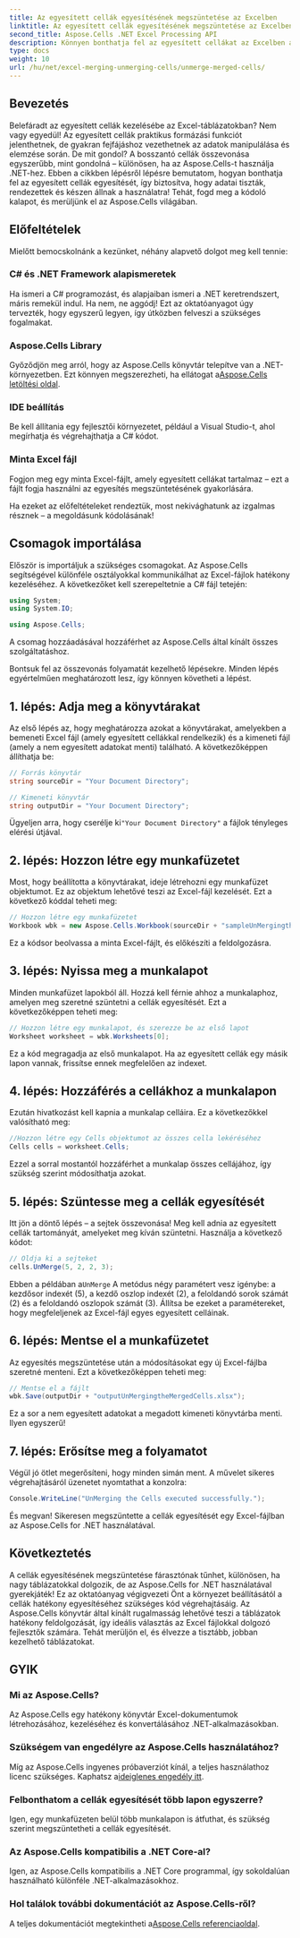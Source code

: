 ```yaml
---
title: Az egyesített cellák egyesítésének megszüntetése az Excelben
linktitle: Az egyesített cellák egyesítésének megszüntetése az Excelben
second_title: Aspose.Cells .NET Excel Processing API
description: Könnyen bonthatja fel az egyesített cellákat az Excelben az Aspose.Cells for .NET segítségével. Kövesse lépésenkénti útmutatónkat jobb táblázatok létrehozásához.
type: docs
weight: 10
url: /hu/net/excel-merging-unmerging-cells/unmerge-merged-cells/
---
```

## Bevezetés

Belefáradt az egyesített cellák kezelésébe az Excel-táblázatokban? Nem vagy egyedül! Az egyesített cellák praktikus formázási funkciót jelenthetnek, de gyakran fejfájáshoz vezethetnek az adatok manipulálása és elemzése során. De mit gondol? A bosszantó cellák összevonása egyszerűbb, mint gondolná – különösen, ha az Aspose.Cells-t használja .NET-hez. Ebben a cikkben lépésről lépésre bemutatom, hogyan bonthatja fel az egyesített cellák egyesítését, így biztosítva, hogy adatai tiszták, rendezettek és készen állnak a használatra! Tehát, fogd meg a kódoló kalapot, és merüljünk el az Aspose.Cells világában.

## Előfeltételek

Mielőtt bemocskolnánk a kezünket, néhány alapvető dolgot meg kell tennie:

### C# és .NET Framework alapismeretek
Ha ismeri a C# programozást, és alapjaiban ismeri a .NET keretrendszert, máris remekül indul. Ha nem, ne aggódj! Ezt az oktatóanyagot úgy tervezték, hogy egyszerű legyen, így útközben felveszi a szükséges fogalmakat.

### Aspose.Cells Library
Győződjön meg arról, hogy az Aspose.Cells könyvtár telepítve van a .NET-környezetben. Ezt könnyen megszerezheti, ha ellátogat a[Aspose.Cells letöltési oldal](https://releases.aspose.com/cells/net/).

### IDE beállítás
Be kell állítania egy fejlesztői környezetet, például a Visual Studio-t, ahol megírhatja és végrehajthatja a C# kódot.

### Minta Excel fájl
Fogjon meg egy minta Excel-fájlt, amely egyesített cellákat tartalmaz – ezt a fájlt fogja használni az egyesítés megszüntetésének gyakorlására.

Ha ezeket az előfeltételeket rendeztük, most nekivághatunk az izgalmas résznek – a megoldásunk kódolásának!

## Csomagok importálása

Először is importáljuk a szükséges csomagokat. Az Aspose.Cells segítségével különféle osztályokkal kommunikálhat az Excel-fájlok hatékony kezeléséhez. A következőket kell szerepeltetnie a C# fájl tetején:

```csharp
using System;
using System.IO;

using Aspose.Cells;
```

A csomag hozzáadásával hozzáférhet az Aspose.Cells által kínált összes szolgáltatáshoz.

Bontsuk fel az összevonás folyamatát kezelhető lépésekre. Minden lépés egyértelműen meghatározott lesz, így könnyen követheti a lépést.

## 1. lépés: Adja meg a könyvtárakat

Az első lépés az, hogy meghatározza azokat a könyvtárakat, amelyekben a bemeneti Excel fájl (amely egyesített cellákkal rendelkezik) és a kimeneti fájl (amely a nem egyesített adatokat menti) található. A következőképpen állíthatja be:

```csharp
// Forrás könyvtár
string sourceDir = "Your Document Directory"; 

// Kimeneti könyvtár
string outputDir = "Your Document Directory"; 
```

 Ügyeljen arra, hogy cserélje ki`"Your Document Directory"` a fájlok tényleges elérési útjával.

## 2. lépés: Hozzon létre egy munkafüzetet

Most, hogy beállította a könyvtárakat, ideje létrehozni egy munkafüzet objektumot. Ez az objektum lehetővé teszi az Excel-fájl kezelését. Ezt a következő kóddal teheti meg:

```csharp
// Hozzon létre egy munkafüzetet
Workbook wbk = new Aspose.Cells.Workbook(sourceDir + "sampleUnMergingtheMergedCells.xlsx");
```

Ez a kódsor beolvassa a minta Excel-fájlt, és előkészíti a feldolgozásra. 

## 3. lépés: Nyissa meg a munkalapot

Minden munkafüzet lapokból áll. Hozzá kell férnie ahhoz a munkalaphoz, amelyen meg szeretné szüntetni a cellák egyesítését. Ezt a következőképpen teheti meg:

```csharp
// Hozzon létre egy munkalapot, és szerezze be az első lapot
Worksheet worksheet = wbk.Worksheets[0];
```

Ez a kód megragadja az első munkalapot. Ha az egyesített cellák egy másik lapon vannak, frissítse ennek megfelelően az indexet.

## 4. lépés: Hozzáférés a cellákhoz a munkalapon

Ezután hivatkozást kell kapnia a munkalap celláira. Ez a következőkkel valósítható meg:

```csharp
//Hozzon létre egy Cells objektumot az összes cella lekéréséhez
Cells cells = worksheet.Cells;
```

Ezzel a sorral mostantól hozzáférhet a munkalap összes cellájához, így szükség szerint módosíthatja azokat.

## 5. lépés: Szüntesse meg a cellák egyesítését

Itt jön a döntő lépés – a sejtek összevonása! Meg kell adnia az egyesített cellák tartományát, amelyeket meg kíván szüntetni. Használja a következő kódot:

```csharp
// Oldja ki a sejteket
cells.UnMerge(5, 2, 2, 3);
```

 Ebben a példában a`UnMerge` A metódus négy paramétert vesz igénybe: a kezdősor indexét (5), a kezdő oszlop indexét (2), a feloldandó sorok számát (2) és a feloldandó oszlopok számát (3). Állítsa be ezeket a paramétereket, hogy megfeleljenek az Excel-fájl egyes egyesített celláinak.

## 6. lépés: Mentse el a munkafüzetet

Az egyesítés megszüntetése után a módosításokat egy új Excel-fájlba szeretné menteni. Ezt a következőképpen teheti meg:

```csharp
// Mentse el a fájlt
wbk.Save(outputDir + "outputUnMergingtheMergedCells.xlsx");
```

Ez a sor a nem egyesített adatokat a megadott kimeneti könyvtárba menti. Ilyen egyszerű!

## 7. lépés: Erősítse meg a folyamatot

Végül jó ötlet megerősíteni, hogy minden simán ment. A művelet sikeres végrehajtásáról üzenetet nyomtathat a konzolra:

```csharp
Console.WriteLine("UnMerging the Cells executed successfully.");
```

És megvan! Sikeresen megszüntette a cellák egyesítését egy Excel-fájlban az Aspose.Cells for .NET használatával.

## Következtetés

A cellák egyesítésének megszüntetése fárasztónak tűnhet, különösen, ha nagy táblázatokkal dolgozik, de az Aspose.Cells for .NET használatával gyerekjáték! Ez az oktatóanyag végigvezeti Önt a környezet beállításától a cellák hatékony egyesítéséhez szükséges kód végrehajtásáig. Az Aspose.Cells könyvtár által kínált rugalmasság lehetővé teszi a táblázatok hatékony feldolgozását, így ideális választás az Excel fájlokkal dolgozó fejlesztők számára. Tehát merüljön el, és élvezze a tisztább, jobban kezelhető táblázatokat.

## GYIK

### Mi az Aspose.Cells?  
Az Aspose.Cells egy hatékony könyvtár Excel-dokumentumok létrehozásához, kezeléséhez és konvertálásához .NET-alkalmazásokban.

### Szükségem van engedélyre az Aspose.Cells használatához?  
 Míg az Aspose.Cells ingyenes próbaverziót kínál, a teljes használathoz licenc szükséges. Kaphatsz a[ideiglenes engedély itt](https://purchase.aspose.com/temporary-license/).

### Felbonthatom a cellák egyesítését több lapon egyszerre?  
Igen, egy munkafüzeten belül több munkalapon is átfuthat, és szükség szerint megszüntetheti a cellák egyesítését.

### Az Aspose.Cells kompatibilis a .NET Core-al?  
Igen, az Aspose.Cells kompatibilis a .NET Core programmal, így sokoldalúan használható különféle .NET-alkalmazásokhoz.

### Hol találok további dokumentációt az Aspose.Cells-ről?  
 A teljes dokumentációt megtekintheti a[Aspose.Cells referenciaoldal](https://reference.aspose.com/cells/net/).